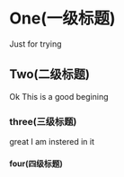 # One(一级标题)
Just for trying
## Two(二级标题)
Ok This is a good begining
### three(三级标题)
great I am instered in it
#### four(四级标题)
